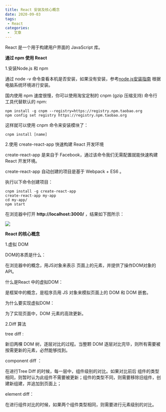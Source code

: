 ```yaml
---
title: React 安装及核心概念
date: 2020-09-03
tags:
 - React
categories:
 -  文章
---
```


React 是一个用于构建用户界面的 JavaScript 库。

**通过 npm 使用 React**

1.安装Node.js 和 npm

通过 node -v 命令查看本机是否安装，如果没有安装，参考[node.js安装指南](https://nodejs.org/zh-cn/download/) 根据电脑系统环境进行安装。

国内使用 npm 速度很慢，你可以使用淘宝定制的 cnpm (gzip 压缩支持) 命令行工具代替默认的 npm:

```
npm install -g cnpm --registry=https://registry.npm.taobao.org
npm config set registry https://registry.npm.taobao.org
```

这样就可以使用 cnpm 命令来安装模块了：

```
cnpm install [name]
```

2.使用 create-react-app 快速构建 React 开发环境

create-react-app 是来自于 Facebook，通过该命令我们无需配置就能快速构建 React 开发环境。

create-react-app 自动创建的项目是基于 Webpack + ES6 。

执行以下命令创建项目：

```
cnpm install -g create-react-app
create-react-app my-app
cd my-app/
npm start
```

在浏览器中打开 **http://localhost:3000/** ，结果如下图所示：

![](https://7376-svip9-1258873690.tcb.qcloud.la/uploads/1593654574558.png)

**React 的核心概念**

1.虚拟 DOM

DOM的本质是什么：

在浏览器中的概念，用JS对象来表示 页面上的元素，并提供了操作DOM对象的API。

什么是React 中的虚拟DOM：

是框架中的概念，是程序员用 JS 对象来模拟页面上的 DOM 和 DOM 嵌套。

为什么要实现虚拟DOM：

为了实现页面中，DOM 元素的高效更新。

2.Diff 算法

tree diff :

新旧两棵 DOM 树，逐层对比的过程。当整颗 DOM 逐层对比完毕，则所有需要被按需更新的元素，必然能够找到。

component diff ：

在进行Tree Diff 的时候，每一层中，组件级别的对比。如果对比前后 组件的类型相同，则暂时认为此组件不需要被更新；组件的类型不同，则需要移除旧组件，创建新组建，并追加到页面上；

element diff：

在进行组件对比的时候，如果两个组件类型相同，则需要进行元素级别的对比。

